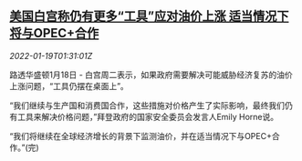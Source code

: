 <!--1642557662000-->
[美国白宫称仍有更多“工具”应对油价上涨 适当情况下将与OPEC+合作](https://cn.reuters.com/article/us-wh-oil-price-opec-0119-idCNKBS2JT045)
------

<div><i>2022-01-19T01:31:01Z</i></div><p>路透华盛顿1月18日 - 白宫周二表示，如果政府需要解决可能威胁经济复苏的油价上涨问题，“工具仍摆在桌面上”。</p><p>“我们继续与生产国和消费国合作，这些措施对价格产生了实际影响，最终我们仍有工具来解决价格问题，”拜登政府的国家安全委员会发言人Emily Horne说。</p><p>“我们将继续在全球经济增长的背景下监测油价，并在适当情况下与OPEC+合作。”(完)</p>
